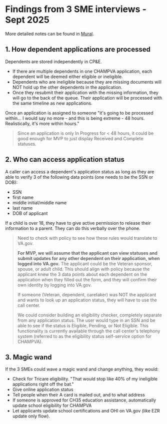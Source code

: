 # Findings from 3 SME interviews - Sept 2025

More detailed notes can be found in [Mural](https://app.mural.co/t/departmentofveteransaffairs9999/m/departmentofveteransaffairs9999/1756332139043/fc1bb9a1bdb0c5ee01798567c25245b3f3dbff02). 

## 1. How dependent applications are processed
Dependents are stored independently in CP&E. 
- If there are multiple dependents in one CHAMPVA application, each dependent will be deemed either eligible or ineligible.
- Dependents who are ineligible because they are missing documents will NOT hold up the other dependents in the application.
- Once they resubmit their application with the missing information, they will go to the back of the queue. Their application will be processed with the same timeline as new applications.

Once an application is assigned to someone "it's going to be processed within... I would say no more - and this is being extreme - 48 hours. Realistically, it's more within hours."  
> Since an application is only In Progress for < 48 hours, it could be good enough for MVP to just display Received and Complete statuses.  

## 2. Who can access application status 

A caller can access a dependent's application status as long as they are able to verify 3 of the following data points (one needs to be the SSN or DOB):
- SSN
- first name
- middle initial/middle name
- last name
- DOB of applicant

If a child is over 18, they have to give active permission to release their information to a parent. They can do this verbally over the phone. 

> Need to check with policy to see how these rules would translate to VA.gov.
>  
> **For MVP, we will assume that the applicant can view statuses and submit updates for any other dependent on their application, when logged into VA.gov.** The applicant could be the Veteran sponsor, spouse, or adult child. This should align with policy because the applicant knew the 3 data points about each dependent on the application when they filled out the form, and they will confirm their own identity by logging into VA.gov.
> 
> If someone (Veteran, dependent, caretaker) was NOT the applicant and wants to look up an application status, they will have to use the call center.
> 
> We could consider building an eligibility checker, completely separate from any application status. The user would type in an SSN and be able to see if the status is Eligible, Pending, or Not Eligible. This functionality is currently available through the call center's telephony system (referred to as the eligibility status self-service option for CHAMPVA).  
  
## 3. Magic wand
If the 3 SMEs could wave a magic wand and change anything, they would:
  - Check for Tricare eligibility. "That would stop like 40% of my ineligible applications right off the bat."
  - Give online application status
  - Tell people when their A card is mailed out, and to what address
  - If someone is approved for CH35 education assistance, automatically update school eligibility for CHAMPVA
  - Let applicants update school certifications and OHI on VA.gov (like EZR update only flow). 
